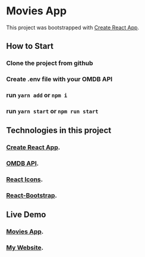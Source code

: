 # Movies App

This project was bootstrapped with [Create React App](https://github.com/facebook/create-react-app).

## How to Start

### Clone the project from github

### Create .env file with your OMDB API

### run `yarn add` or `npm i`

### run `yarn start` or `npm run start`

## Technologies in this project

### [Create React App](https://github.com/facebook/create-react-app).

### [OMDB API](https://omdb.com/).

### [React Icons](https://react-icons.github.io/react-icons/).

### [React-Bootstrap](https://react-bootstrap.github.io/).


## Live Demo

### [Movies App](https://movies-app-maim.netlify.app/).
### [My Website](https://maim.cf/).